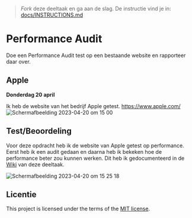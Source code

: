 > _Fork_ deze deeltaak en ga aan de slag. De instructie vind je in: [docs/INSTRUCTIONS.md](docs/INSTRUCTIONS.md)

# Performance Audit 

Doe een Performance Audit test op een bestaande website en rapporteer daar over.

## Apple

**Donderdag 20 april**

Ik heb de website van het bedrijf Apple getest. 
https://www.apple.com/
![Schermafbeelding 2023-04-20 om 15 00](https://user-images.githubusercontent.com/112861375/233375313-2330c210-a301-4a5b-88fc-bb237f8651b2.png)

## Test/Beoordeling

Voor deze opdracht heb ik de website van Apple getest op performance. Eerst heb ik een audit gedaan en daarna heb ik bekeken hoe de performance beter zou kunnen werken. Dit heb ik gedocumenteerd in de [Wiki](https://github.com/rosahoffer/performance-matters-performance-audit/wiki/Test-Beoordeling) van deze deeltaak.


![Schermafbeelding 2023-04-20 om 15 25 18](https://user-images.githubusercontent.com/112861375/233380778-40cc1ff3-5a2f-460f-b0f0-92fa99aa5c44.png)

## Licentie

This project is licensed under the terms of the [MIT license](./LICENSE).
